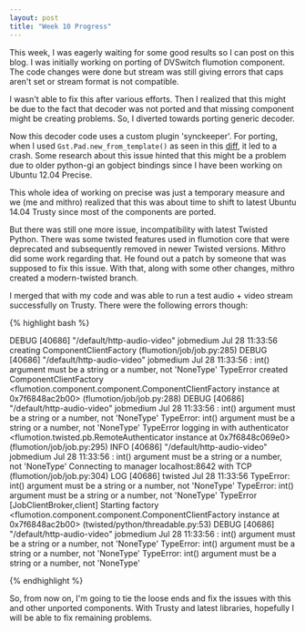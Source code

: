 ```yaml
---
layout: post
title: "Week 10 Progress"
---
```


This week, I was eagerly waiting for some good results so I can post on this blog. I was initially working on porting of DVSwitch flumotion component. The code changes were done but stream was still giving errors that caps aren't set or stream format is not compatible.

I wasn't able to fix this after various efforts. Then I realized that this might be due to the fact that decoder was not ported and that missing component might be creating problems. So, I diverted towards porting generic decoder.

Now this decoder code uses a custom plugin 'synckeeper'. For porting, when I used `Gst.Pad.new_from_template()` as seen in this [diff], it led to a crash. Some research about this issue hinted that this might be a problem due to older python-gi an gobject bindings since I have been working on Ubuntu 12.04 Precise.

This whole idea of working on precise was just a temporary measure and we (me and mithro) realized that this was about time to shift to latest Ubuntu 14.04 Trusty since most of the components are ported.

But there was still one more issue, incompatibility with latest Twisted Python. There was some twisted features used in flumotion core that were deprecated and subsequently removed in newer Twisted versions. Mithro did some work regarding that. He found out a patch by someone that was supposed to fix this issue. With that, along with some other changes, mithro created a modern-twisted branch.

I merged that with my code and was able to run a test audio + video stream successfully on Trusty. There were the following errors though:

{% highlight bash %}

DEBUG [40686] "/default/http-audio-video"      jobmedium         Jul 28 11:33:56      creating ComponentClientFactory (flumotion/job/job.py:285)
DEBUG [40686] "/default/http-audio-video"      jobmedium         Jul 28 11:33:56 : int() argument must be a string or a number, not 'NoneType'
TypeError     created ComponentClientFactory <flumotion.component.component.ComponentClientFactory instance at 0x7f6848ac2b00> (flumotion/job/job.py:288)
DEBUG [40686] "/default/http-audio-video"      jobmedium         Jul 28 11:33:56 : int() argument must be a string or a number, not 'NoneType'
TypeError: int() argument must be a string or a number, not 'NoneType'
TypeError     logging in with authenticator <flumotion.twisted.pb.RemoteAuthenticator instance at 0x7f6848c069e0> (flumotion/job/job.py:295)
INFO  [40686] "/default/http-audio-video"      jobmedium         Jul 28 11:33:56 : int() argument must be a string or a number, not 'NoneType'
     Connecting to manager localhost:8642 with TCP (flumotion/job/job.py:304)
LOG   [40686]                                  twisted           Jul 28 11:33:56 TypeError: int() argument must be a string or a number, not 'NoneType'
TypeError: int() argument must be a string or a number, not 'NoneType'
TypeError      [JobClientBroker,client] Starting factory <flumotion.component.component.ComponentClientFactory instance at 0x7f6848ac2b00>
 (twisted/python/threadable.py:53)
DEBUG [40686] "/default/http-audio-video"      jobmedium         Jul 28 11:33:56 : int() argument must be a string or a number, not 'NoneType'
TypeError: int() argument must be a string or a number, not 'NoneType'
TypeError: int() argument must be a string or a number, not 'NoneType'

{% endhighlight %}

So, from now on, I'm going to tie the loose ends and fix the issues with this and other unported components. With Trusty and latest libraries, hopefully I will be able to fix remaining problems.

[diff]: https://github.com/aps-sids/flumotion-orig/commit/cf3cfbf09f6e8234d95836b30181ad4ed9e5eddc#diff-9d30e92cb49af87d67d5cb9dea9b6783R71
